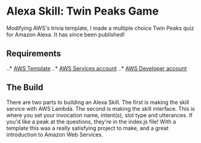 # Alexa Skill: Twin Peaks Game
Modifying AWS's trivia template, I made a multiple choice Twin Peaks quiz for Amazon Alexa. It has since been published!

## Requirements
..* [AWS Template](https://github.com/alexa/skill-sample-nodejs-trivia)
..* [AWS Services account](https://console.aws.amazon.com/)
..* [AWS Developer account](https://developer.amazon.com/)

## The Build
There are two parts to building an Alexa Skill. The first is making the skill service with AWS Lambda. The second is making the skill interface. This is where you set your invocation name, intent(s), slot type and utterances. If you'd like a peak at the questions, they're in the index.js file! With a template this was a really satisfying project to make, and a great introduction to Amazon Web Services.
